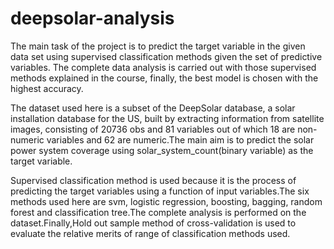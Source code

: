 # deepsolar-analysis

The main task of the project is to predict the target variable in the given data set using supervised classification methods given the set of predictive variables. The complete data analysis is carried out with those supervised methods explained in the course, finally, the best model is chosen with the highest accuracy.

The dataset used here is a subset of the DeepSolar database, a solar installation database for the US, built by extracting information from satellite images, consisting of 20736 obs and 81 variables out of which 18 are non-numeric variables and 62 are numeric.The main aim is to predict the solar power system coverage using solar_system_count(binary variable) as the target variable.

Supervised classification method is used because it is the process of predicting the target variables using a function of input variables.The six methods used here are svm, logistic regression, boosting, bagging, random forest and classification tree.The complete analysis is performed on the dataset.Finally,Hold out sample method of cross-validation is used to evaluate the relative merits of range of classification methods used.


